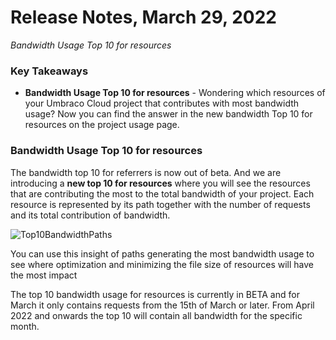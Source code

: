 # Release Notes, March 29, 2022

_Bandwidth Usage Top 10 for resources_

### Key Takeaways
- **Bandwidth Usage Top 10 for resources** - Wondering which resources of your Umbraco Cloud project that contributes with most bandwidth usage? Now you can find the answer in the new bandwidth Top 10 for resources on the project usage page.

### Bandwidth Usage Top 10 for resources
The bandwidth top 10 for referrers is now out of beta. And we are introducing a **new top 10 for resources** where you will see the resources that are contributing the most to the total bandwidth of your project. Each resource is represented by its path together with the number of requests and its total contribution of bandwidth.

![Top10BandwidthPaths](https://user-images.githubusercontent.com/93588665/160573035-09f62ec3-9f4a-49c8-8e90-163c7418cb75.gif)

You can use this insight of paths generating the most bandwidth usage to see where optimization and minimizing the file size of resources will have the most impact

The top 10 bandwidth usage for resources is currently in BETA and for March it only contains requests from the 15th of March or later. From April 2022 and onwards the top 10 will contain all bandwidth for the specific month.
